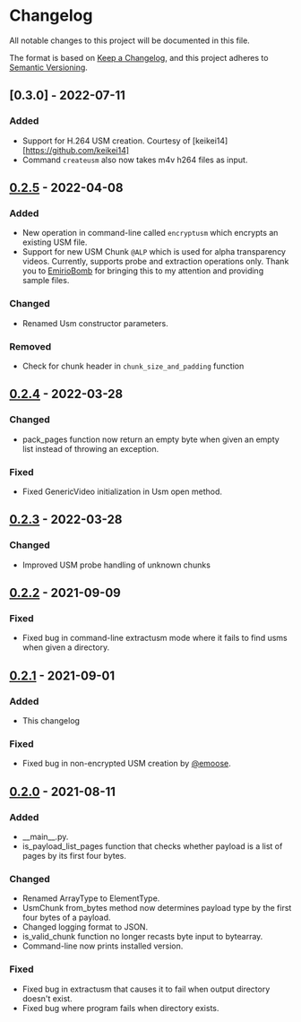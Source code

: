 # Changelog
All notable changes to this project will be documented in this file.

The format is based on [Keep a Changelog](https://keepachangelog.com/en/1.0.0/),
and this project adheres to [Semantic Versioning](https://semver.org/spec/v2.0.0.html).

## [0.3.0] - 2022-07-11
### Added
- Support for H.264 USM creation. Courtesy of [keikei14][https://github.com/keikei14]
- Command `createusm` also now takes m4v h264 files as input.

## [0.2.5] - 2022-04-08
### Added
- New operation in command-line called `encryptusm` which encrypts an existing USM file.
- Support for new USM Chunk `@ALP` which is used for alpha transparency videos. Currently, supports probe and extraction operations only. Thank you to [EmirioBomb](https://github.com/EmirioBomb) for bringing this to my attention and providing sample files.

### Changed
- Renamed Usm constructor parameters.

### Removed
- Check for chunk header in `chunk_size_and_padding` function

## [0.2.4] - 2022-03-28
### Changed
- pack\_pages function now return an empty byte when given an empty list instead of throwing an exception.

### Fixed
- Fixed GenericVideo initialization in Usm open method.

## [0.2.3] - 2022-03-28
### Changed
- Improved USM probe handling of unknown chunks

## [0.2.2] - 2021-09-09
### Fixed
- Fixed bug in command-line extractusm mode where it fails to find usms when given a directory.

## [0.2.1] - 2021-09-01
### Added
- This changelog

### Fixed
- Fixed bug in non-encrypted USM creation by [@emoose](https://github.com/emoose).

## [0.2.0] - 2021-08-11
### Added
- \_\_main\_\_.py.
- is_payload_list_pages function that checks whether payload is a list of pages by its first four bytes.

### Changed
- Renamed ArrayType to ElementType.
- UsmChunk from_bytes method now determines payload type by the first four bytes of a payload. 
- Changed logging format to JSON.
- is_valid_chunk function no longer recasts byte input to bytearray.
- Command-line now prints installed version.

### Fixed
- Fixed bug in extractusm that causes it to fail when output directory doesn't exist.
- Fixed bug where program fails when directory exists.

[Unreleased]: https://github.com/donmai-me/WannaCRI/compare/0.2.5...HEAD
[0.2.5]: https://github.com/donmai-me/WannaCRI/compare/0.2.4...0.2.5
[0.2.4]: https://github.com/donmai-me/WannaCRI/compare/0.2.3...0.2.4
[0.2.3]: https://github.com/donmai-me/WannaCRI/compare/0.2.2...0.2.3
[0.2.2]: https://github.com/donmai-me/WannaCRI/compare/0.2.1...0.2.2
[0.2.1]: https://github.com/donmai-me/WannaCRI/compare/0.2.0...0.2.1
[0.2.0]: https://github.com/donmai-me/WannaCRI/compare/0.1.0...0.2.0
